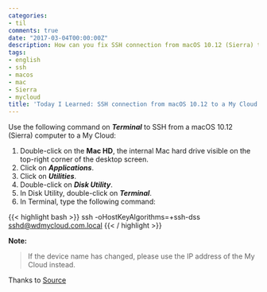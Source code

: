 ```yaml
---
categories:
- til
comments: true
date: "2017-03-04T00:00:00Z"
description: How can you fix SSH connection from macOS 10.12 (Sierra) to a My Cloud
tags:
- english
- ssh
- macos
- mac
- Sierra
- mycloud
title: 'Today I Learned: SSH connection from macOS 10.12 to a My Cloud'
---
```


Use the following command on **_Terminal_** to SSH from a macOS 10.12 (Sierra) computer to a My Cloud: 

1. Double-click on the **Mac HD**, the internal Mac hard drive visible on the top-right corner of the desktop screen.
2. Click on **_Applications_**.
3. Click on **_Utilities_**.
4. Double-click on **_Disk Utility_**.
5. In Disk Utility, double-click on **_Terminal_**.
6. In Terminal, type the following command: 

{{< highlight bash >}}
ssh -oHostKeyAlgorithms=+ssh-dss sshd@wdmycloud.com.local 
{{< / highlight >}}

**Note:**

> If the device name has changed, please use the IP address of the My Cloud instead.

Thanks to [Source](http://support.wdc.com/knowledgebase/answer.aspx?ID=14987 "Permalink to SSH connection from macOS 10.12 (Sierra) to a My Cloud fails")
